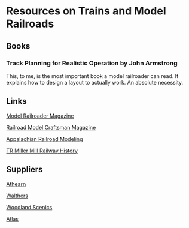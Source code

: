 # **Resources on Trains and Model Railroads**

## **Books**

### **Track Planning for Realistic Operation** by John Armstrong

This, to me, is the most important book a model railroader can read.  It explains how to design a layout to actually work.  An absolute necessity.


## **Links**

[Model Railroader Magazine](https://www.trains.com/mrr/)

[Railroad Model Craftsman Magazine](https://rrmodelcraftsman.com/)

[Appalachian Railroad Modeling](https://appalachianrailroadmodeling.com/)

[TR Miller Mill Railway History](https://hawkinsrails.net/industrials/trmmc/trmmc.htm)



## **Suppliers**

[Athearn](https://www.athearn.com/)

[Walthers](https://www.walthers.com/)

[Woodland Scenics](https://woodlandscenics.woodlandscenics.com/show/category/Products)

[Atlas](https://shop.atlasrr.com/default.aspx)


<!-- More to be added later-->
